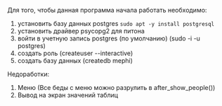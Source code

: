 Для того, чтобы данная программа начала работать необходимо:
1) установить базу данных postgres `sudo apt -y install postgresql`
2) установить драйвер psycopg2 для питона
3) войти в учетную запись postgres (по умолчанию) (sudo -i -u postgres)
4) создать роль (createuser --interactive) 
5) создать базу данных (createdb mephi)

Недоработки:
1) Меню (Все беды с меню можно разрулить в after_show_people())
2) Вывод на экран значений таблиц
